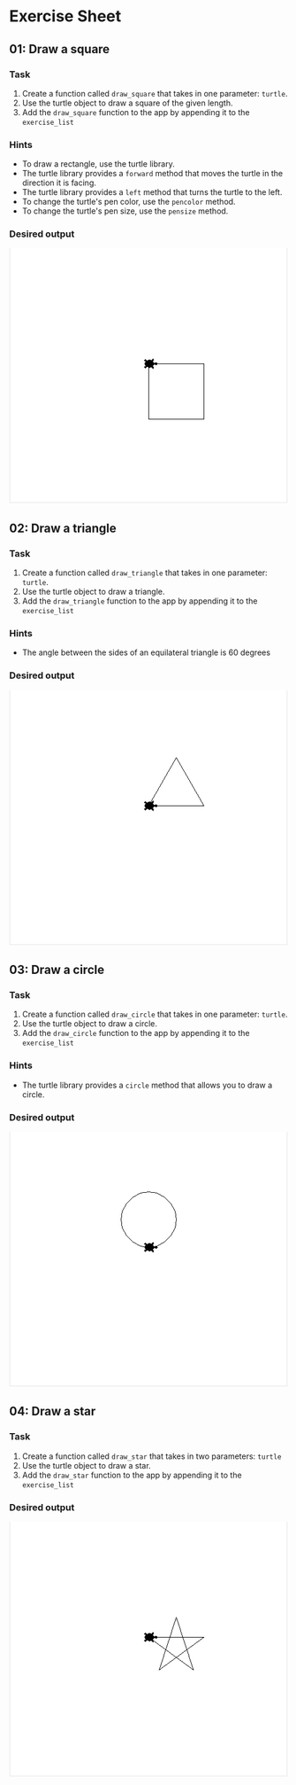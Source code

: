 # Exercise Sheet

## 01: Draw a square

### Task

1. Create a function called `draw_square` that takes in one parameter: `turtle`.
2. Use the turtle object to draw a square of the given length.
3. Add the `draw_square` function to the app by appending it to the `exercise_list`

### Hints
- To draw a rectangle, use the turtle library.
- The turtle library provides a `forward` method that moves the turtle in the direction it is facing.
- The turtle library provides a `left` method that turns the turtle to the left.
- To change the turtle's pen color, use the `pencolor` method.
- To change the turtle's pen size, use the `pensize` method.

### Desired output

![Square](images/01_Getting_Started/square.png)



## 02: Draw a triangle

### Task

1. Create a function called `draw_triangle` that takes in one parameter: `turtle`.
2. Use the turtle object to draw a triangle.
3. Add the `draw_triangle` function to the app by appending it to the `exercise_list`

### Hints

- The angle between the sides of an equilateral triangle is 60 degrees

### Desired output

![Triangle](images/01_Getting_Started/triangle.png)

## 03: Draw a circle

### Task

1. Create a function called `draw_circle` that takes in one parameter: `turtle`.
2. Use the turtle object to draw a circle.
3. Add the `draw_circle` function to the app by appending it to the `exercise_list`

### Hints

- The turtle library provides a `circle` method that allows you to draw a circle.

### Desired output

![Circle](images/01_Getting_Started/circle.png)


## 04: Draw a star

### Task

1. Create a function called `draw_star` that takes in two parameters: `turtle`
2. Use the turtle object to draw a star.
3. Add the `draw_star` function to the app by appending it to the `exercise_list`

### Desired output

![Star](images/01_Getting_Started/star.png)




